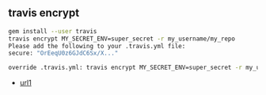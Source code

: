 travis encrypt 
---

```bash
gem install --user travis
travis encrypt MY_SECRET_ENV=super_secret -r my_username/my_repo
Please add the following to your .travis.yml file:
secure: "OrEeqU0z6GJdC6Sx/X..."

override .travis.yml: travis encrypt MY_SECRET_ENV=super_secret -r my_username/my_repo --add
```
- [url1](http://docs.travis-ci.com/user/encrypting-files/)
